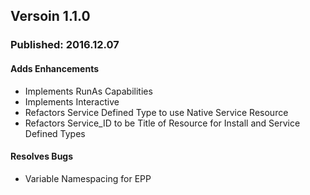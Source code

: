 
## Versoin 1.1.0
### Published: 2016.12.07
#### Adds Enhancements
* Implements RunAs Capabilities
* Implements Interactive
* Refactors Service Defined Type to use Native Service Resource
* Refactors Service_ID to be Title of Resource for Install and Service Defined Types

#### Resolves Bugs
* Variable Namespacing for EPP
